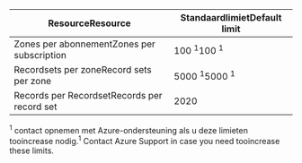 
| <span data-ttu-id="5d9cc-101">Resource</span><span class="sxs-lookup"><span data-stu-id="5d9cc-101">Resource</span></span> | <span data-ttu-id="5d9cc-102">Standaardlimiet</span><span class="sxs-lookup"><span data-stu-id="5d9cc-102">Default limit</span></span> |
| --- | --- |
| <span data-ttu-id="5d9cc-103">Zones per abonnement</span><span class="sxs-lookup"><span data-stu-id="5d9cc-103">Zones per subscription</span></span> |<span data-ttu-id="5d9cc-104">100 <sup>1</sup></span><span class="sxs-lookup"><span data-stu-id="5d9cc-104">100 <sup>1</sup></span></span> |
| <span data-ttu-id="5d9cc-105">Recordsets per zone</span><span class="sxs-lookup"><span data-stu-id="5d9cc-105">Record sets per zone</span></span> |<span data-ttu-id="5d9cc-106">5000 <sup>1</sup></span><span class="sxs-lookup"><span data-stu-id="5d9cc-106">5000 <sup>1</sup></span></span> |
| <span data-ttu-id="5d9cc-107">Records per Recordset</span><span class="sxs-lookup"><span data-stu-id="5d9cc-107">Records per record set</span></span> |<span data-ttu-id="5d9cc-108">20</span><span class="sxs-lookup"><span data-stu-id="5d9cc-108">20</span></span> |

<span data-ttu-id="5d9cc-109"><sup>1</sup> contact opnemen met Azure-ondersteuning als u deze limieten tooincrease nodig.</span><span class="sxs-lookup"><span data-stu-id="5d9cc-109"><sup>1</sup> Contact Azure Support in case you need tooincrease these limits.</span></span>
